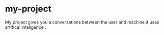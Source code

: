 # my-project
My project gives you a conversations between the user and machine,it uses artifical inteligence .
